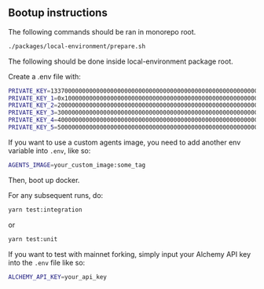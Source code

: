 ## Bootup instructions

The following commands should be ran in monorepo root.

```sh
./packages/local-environment/prepare.sh
```

The following should be done inside local-environment package root.

Create a .env file with:

```sh
PRIVATE_KEY=1337000000000000000000000000000000000000000000000000000000001337
PRIVATE_KEY_1=0x1000000000000000000000000000000000000000000000000000000000000001
PRIVATE_KEY_2=2000000000000000000000000000000000000000000000000000000000000002
PRIVATE_KEY_3=3000000000000000000000000000000000000000000000000000000000000003
PRIVATE_KEY_4=4000000000000000000000000000000000000000000000000000000000000004
PRIVATE_KEY_5=5000000000000000000000000000000000000000000000000000000000000005
```

If you want to use a custom agents image, you need to add another env variable into `.env`, like so:

```sh
AGENTS_IMAGE=your_custom_image:some_tag
```

Then, boot up docker.

For any subsequent runs, do:

```sh
yarn test:integration
```

or

```sh
yarn test:unit
```

If you want to test with mainnet forking, simply input your Alchemy API key into the `.env` file like so:

```sh
ALCHEMY_API_KEY=your_api_key
```
